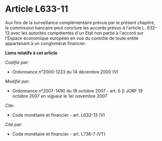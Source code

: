 # Article L633-11

Aux fins de la surveillance complémentaire prévue par le présent chapitre, la commission bancaire peut conclure les accords
prévus à l'article L. 632-13 avec les autorités compétentes d'un Etat non partie à l'accord sur l'Espace économique européen
en vue du contrôle de toute entité appartenant à un conglomérat financier.

**Liens relatifs à cet article**

_Codifié par_:

  - Ordonnance n°2000-1223 du 14 décembre 2000 (V)

_Modifié par_:

  - Ordonnance n°2007-1490 du 18 octobre 2007 - art. 5 () JORF 19 octobre 2007 en vigueur le 1er novembre 2007

_Cite_:

  - Code monétaire et financier - art. L632-13 (V)

_Cité par_:

  - Code monétaire et financier - art. L736-7 (VT)
